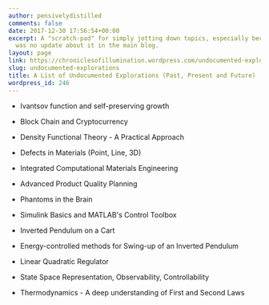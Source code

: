 ```yaml
---
author: pensivelydistilled
comments: false
date: 2017-12-30 17:56:54+00:00
excerpt: A "scratch-pad" for simply jotting down topics, especially because there
  was no update about it in the main blog.
layout: page
link: https://chroniclesofillumination.wordpress.com/undocumented-explorations/
slug: undocumented-explorations
title: A List of Undocumented Explorations (Past, Present and Future)
wordpress_id: 246
---
```



    
  * Ivantsov function and self-preserving growth

    
  * Block Chain and Cryptocurrency

    
  * Density Functional Theory - A Practical Approach

    
  * Defects in Materials (Point, Line, 3D)

    
  * Integrated Computational Materials Engineering

    
  * Advanced Product Quality Planning

    
  * Phantoms in the Brain

    
  * Simulink Basics and MATLAB's Control Toolbox

    
  * Inverted Pendulum on a Cart

    
  * Energy-controlled methods for Swing-up of an Inverted Pendulum

    
  * Linear Quadratic Regulator

    
  * State Space Representation, Observability, Controllability

    
  * Thermodynamics - A deep understanding of First and Second Laws


